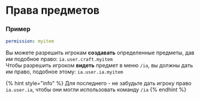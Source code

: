 # Права предметов

### Пример

```yaml
permission: myitem
```

Вы можете разрешить игрокам **создавать** определенные предметы, дав им подобное право: `ia.user.craft.myitem`  
Чтобы разрешить игроком **видеть** предмет в меню `/ia`, вы должны дать им право, подобное этому: `ia.user.ia.myitem`

{% hint style="info" %}
Для последнего - не забудьте дать игроку право `ia.user.ia`, чтобы они могли использовать команду `/ia`
{% endhint %}




